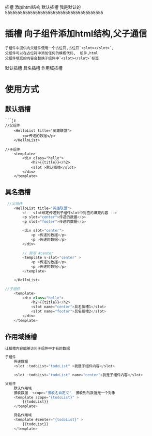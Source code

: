 插槽 添加html结构
默认插槽
    <!-- 默认插槽 -->
    <!-- 定义一个插槽(坑位,等着组件的使用者进行填充) -->
    <slot>我是默认的555555555555555555555555555555555555555</slot>
    <!-- 插槽有默认显示,你没有插入内容我就显示插槽的内容 -->
    <!-- 修改html结构  -->

# 插槽   向子组件添加html结构,父子通信

    子组件中提供向父组件使用一个占位符,占位符`<slot></slot>`, 
    父组件可以在占位符中添加任何的模板代码,  组件,html
    父组件填充的内容会替换子组件中`<slot></slot>`标签

默认插槽   具名插槽  作用域插槽

# 使用方式

## 默认插槽

    ```js
    //父组件
        <HelloList title="英雄联盟">
            <p>传递的数据</p>
        </HelloList>
    
    //子组件
        <template>
            <div class="hello">
                <h2>{{title}}</h2>
                <slot >默认插槽</slot>
            </div>
        </template>

## 具名插槽

```js
 //父组件
    <HelloList title="英雄联盟">
        <!-- slot绑定传递到子组件slot中对应的填充内容 -->
        <p slot="center">传递的数据</p>
        <p slot="footer">传递的数据</p>

        <div slot="center">
            <p >传递的数据</p>
            <p >传递的数据</p>
        </div>
        
        // 简写 #center
        <template v-slot="center" >
            <p >传递的数据</p>
            <p >传递的数据</p>
        </template>

    </HelloList>

//子组件
    <template>
        <div class="hello">
            <h2>{{title}}</h2>
            <slot name="center">具名插槽1</slot>
            <slot name="footer">具名插槽2</slot>
        </div>
    </template>
```


## 作用域插槽

```js
让插槽内容能够访问子组件中才有的数据

子组件
    传递数据
    <slot :todoList="todoList" >我是子组件内容</slot>

    <slot :todoList="todoList" name="center">我是子组件内容</slot>
```


```js
父组件
    默认作用域
    接收数据  scope="接收名自定义"  接收到的数据是一个对象
    <template scope="{todoList}" >
        {{todoList}}
    </template>

    具名作用域
    <template #center="{todoList}" >
        {{todoList}}
    </template>
```